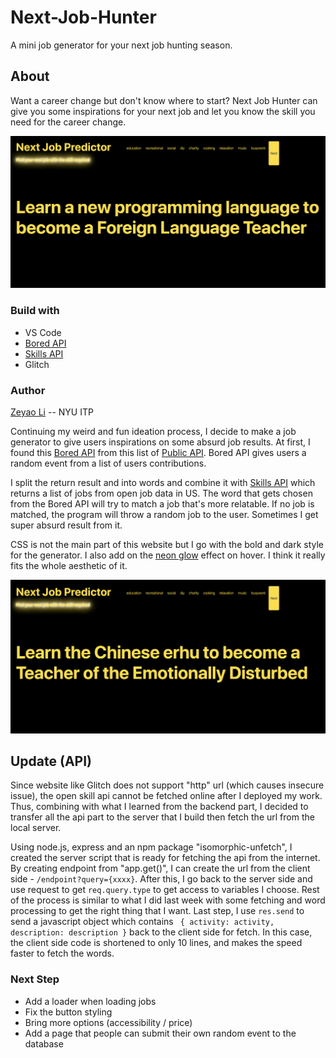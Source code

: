 # Next-Job-Hunter

A mini job generator for your next job hunting season. 

## About
Want a career change but don't know where to start? Next Job Hunter can give you some inspirations for your next job and let you know the skill you need for the career change. 

![job hunter interface](https://github.com/zeyaoli/Next-Job-Hunter/blob/master/documentations/images/image-1.png)

### Build with
- VS Code 
- [Bored API](https://www.boredapi.com/)
- [Skills API](https://github.com/workforce-data-initiative/skills-api/wiki/API-Overview)
- Glitch

### Author
[Zeyao Li](https://zeyaoli.com) -- NYU ITP

Continuing my weird and fun ideation process, I decide to make a job generator to give users inspirations on some absurd job results. At first, I found this [Bored API](https://www.boredapi.com/) from this list of [Public API](https://github.com/public-apis/public-apis). Bored API gives users a random event from a list of users contributions. 

I split the return result and into words and combine it with [Skills API](https://github.com/workforce-data-initiative/skills-api/wiki/API-Overview) which returns a list of jobs from open job data in US. The word that gets chosen from the Bored API will try to match a job that's more relatable. If no job is matched, the program will throw a random job to the user. Sometimes I get super absurd result from it. 

CSS is not the main part of this website but I go with the bold and dark style for the generator. I also add on the [neon glow](https://codepen.io/FelixRilling/pen/qzfoc) effect on hover. I think it really fits the whole aesthetic of it. 


![job hunter interface 2](https://github.com/zeyaoli/Next-Job-Hunter/blob/master/documentations/images/image-2.png)

## Update (API)

Since website like Glitch does not support "http" url (which causes insecure issue), the open skill api cannot be fetched online after I deployed my work. Thus, combining with what I learned from the backend part, I decided to transfer all the api part to the server that I build then fetch the url from the local server. 

Using node.js, express and an npm package "isomorphic-unfetch", I created the server script that is ready for fetching the api from the internet. By creating endpoint from "app.get()", I can create the url from the client side - `/endpoint?query={xxxx}`. After this, I go back to the server side and use request to get `req.query.type` to get access to variables I choose. Rest of the process is similar to what I did last week with some fetching and word processing to get the right thing that I want. Last step, I use `res.send` to send a javascript object which contains 
`
{
    activity: activity,
    description: description
}` back to the client side for fetch. In this  case, the client side code is shortened to only 10 lines, and makes the speed faster to fetch the words. 



### Next Step
- Add a loader when loading jobs
- Fix the button styling
- Bring more options (accessibility / price)
- Add a page that people can submit their own random event to the database 
